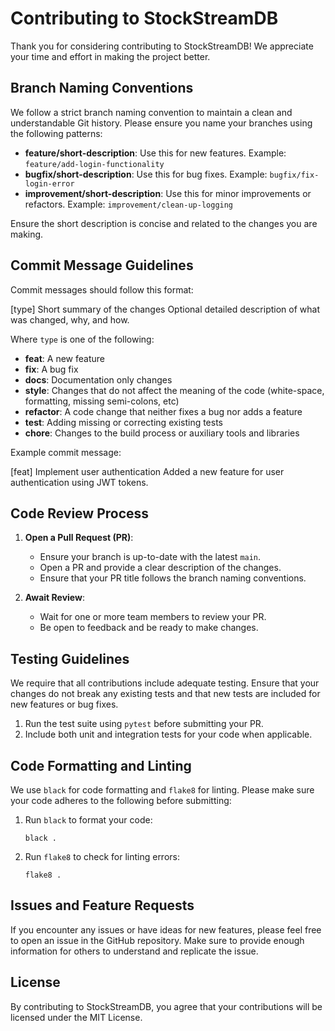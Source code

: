 # Contributing to StockStreamDB

Thank you for considering contributing to StockStreamDB! We appreciate your time and effort in making the project better.

## Branch Naming Conventions

We follow a strict branch naming convention to maintain a clean and understandable Git history. Please ensure you name your branches using the following patterns:

- **feature/short-description**: Use this for new features. Example: `feature/add-login-functionality`
- **bugfix/short-description**: Use this for bug fixes. Example: `bugfix/fix-login-error`
- **improvement/short-description**: Use this for minor improvements or refactors. Example: `improvement/clean-up-logging`

Ensure the short description is concise and related to the changes you are making.

## Commit Message Guidelines

Commit messages should follow this format:

   [type] Short summary of the changes
   Optional detailed description of what was changed, why, and how.

Where `type` is one of the following:
- **feat**: A new feature
- **fix**: A bug fix
- **docs**: Documentation only changes
- **style**: Changes that do not affect the meaning of the code (white-space, formatting, missing semi-colons, etc)
- **refactor**: A code change that neither fixes a bug nor adds a feature
- **test**: Adding missing or correcting existing tests
- **chore**: Changes to the build process or auxiliary tools and libraries

Example commit message:

   [feat] Implement user authentication
   Added a new feature for user authentication using JWT tokens.

## Code Review Process

1. **Open a Pull Request (PR)**:
   - Ensure your branch is up-to-date with the latest `main`.
   - Open a PR and provide a clear description of the changes.
   - Ensure that your PR title follows the branch naming conventions.

2. **Await Review**:
   - Wait for one or more team members to review your PR.
   - Be open to feedback and be ready to make changes.

## Testing Guidelines

We require that all contributions include adequate testing. Ensure that your changes do not break any existing tests and that new tests are included for new features or bug fixes.

1. Run the test suite using `pytest` before submitting your PR.
2. Include both unit and integration tests for your code when applicable.

## Code Formatting and Linting

We use `black` for code formatting and `flake8` for linting. Please make sure your code adheres to the following before submitting:

1. Run `black` to format your code:
   ```
   black .
   ```

2. Run `flake8` to check for linting errors:
   ```
   flake8 .
   ```

## Issues and Feature Requests

If you encounter any issues or have ideas for new features, please feel free to open an issue in the GitHub repository. Make sure to provide enough information for others to understand and replicate the issue.

## License

By contributing to StockStreamDB, you agree that your contributions will be licensed under the MIT License.
